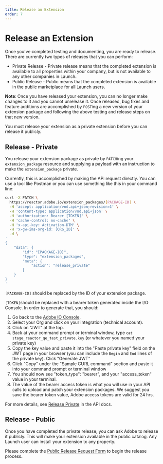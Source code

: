 ```yaml
---
title: Release an Extension
order: 7
---
```


# Release an Extension

Once you've completed testing and documenting, you are ready to release. There are currently two types of releases that you can perform:

- Private Release - Private release means that the completed extension is available to all properties within your company, but is not available to any other companies in Launch.
- Public Release - Public means that the completed extension is available in the public marketplace for all Launch users.

**Note**: Once you have released your extension, you can no longer make changes to it and you cannot unrelease it.  Once released, bug fixes and feature additions are accomplished by `POST`ing a new version of your extension package and following the above testing and release steps on that new version.

You must release your extension as a private extension before you can release it publicly.

## Release - Private

You release your extension package as private by `PATCH`ing your `extension_package` resource and supplying a payload with an instruction to make the `extension_package` private.

Currently, this is accomplished by making the API request directly.  You can use a tool like Postman or you can use something like this in your command line:

```bash
curl -X PATCH \
  https://reactor.adobe.io/extension_packages/[PACKAGE-ID] \
  -H 'accept: application/vnd.api+json;revision=1' \
  -H 'content-type: application/vnd.api+json' \
  -H 'authorization: Bearer [TOKEN]' \
  -H 'cache-control: no-cache' \
  -H 'x-api-key: Activation-DTM' \
  -H 'x-gw-ims-org-id: [ORG_ID]' \
  -d \
'
{
    "data": {
        "id": "[PACKAGE-ID]",
        "type": "extension_packages",
        "meta": {
            "action": "release_private"
        }
    }
}
'
```

`[PACKAGE-ID]` should be replaced by the ID of your extension package.

`[TOKEN]`should be replaced with a bearer token generated inside the I/O Console.  In order to generate that, you should:

1. Go back to the [Adobe IO Console](https://console.adobe.io/).
2. Select your Org and click on your integration (technical account).
3. Click on "JWT" at the top.
4. Back at your command prompt or terminal window, type `cat stage_reactor_qe_test_private.key` (or whatever you named your private key)
5. Copy the key value and paste it into the "Paste private key" field on the JWT page in your browser (you can include the `Begin` and `End` lines of the private key). Click "Generate JWT"
6. Click "Copy" under the "Sample CURL command" section and paste it into your command prompt or terminal window
7. You should now see "token_type": "bearer", and your "access_token" value in your terminal.
8. The value of the bearer access token is what you will use in your API calls to upload and patch your extension packages. We suggest you save the bearer token value, Adobe access tokens are valid for 24 hrs.

For more details, see [Release Private](/api/reference/1.0/extension_packages/release_private/) in the API docs.

## Release - Public

Once you have completed the private release, you can ask Adobe to release it publicly.  This will make your extension available in the public catalog.  Any Launch user can install your extension to any property.

Please complete the [Public Release Request Form](https://adobe.allegiancetech.com/cgi-bin/qwebcorporate.dll?idx=7DRB5U) to begin the release process.